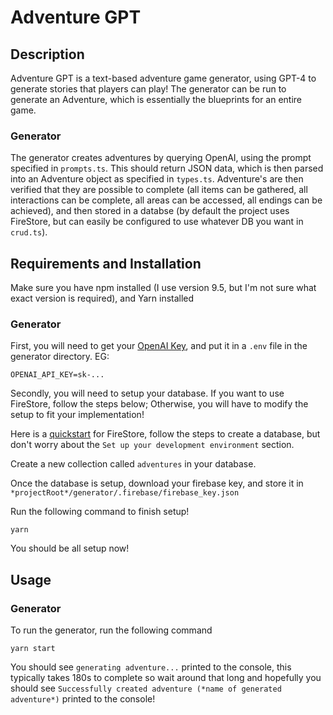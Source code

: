 # Adventure GPT

## Description

Adventure GPT is a text-based adventure game generator, using GPT-4 to generate stories that players can play! The generator can be run to generate an Adventure, which is essentially the blueprints for an entire game.

### Generator

The generator creates adventures by querying OpenAI, using the prompt specified in `prompts.ts`. This should return JSON data, which is then parsed into an Adventure object as specified in `types.ts`. Adventure's are then verified that they are possible to complete (all items can be gathered, all interactions can be complete, all areas can be accessed, all endings can be achieved), and then stored in a databse (by default the project uses FireStore, but can easily be configured to use whatever DB you want in `crud.ts`).

## Requirements and Installation

Make sure you have npm installed (I use version 9.5, but I'm not sure what exact version is required), and Yarn installed

### Generator

First, you will need to get your [OpenAI Key](https://platform.openai.com/account/api-keys), and put it in a `.env` file in the generator directory.
EG:

```dosini
OPENAI_API_KEY=sk-...
```

Secondly, you will need to setup your database. If you want to use FireStore, follow the steps below; Otherwise, you will have to modify the setup to fit your implementation!

Here is a [quickstart](https://firebase.google.com/docs/firestore/quickstart) for FireStore, follow the steps to create a database, but don't worry about the `Set up your development environment` section.

Create a new collection called `adventures` in your database.

Once the database is setup, download your firebase key, and store it in `*projectRoot*/generator/.firebase/firebase_key.json`

Run the following command to finish setup!

```
yarn
```

You should be all setup now!

## Usage

### Generator

To run the generator, run the following command

```
yarn start
```

You should see `generating adventure...` printed to the console, this typically takes 180s to complete so wait around that long and hopefully you should see `Successfully created adventure (*name of generated adventure*)` printed to the console!
